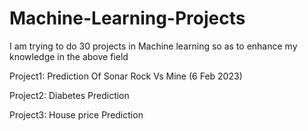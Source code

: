 # Machine-Learning-Projects

I am trying to do 30 projects in Machine learning so as to enhance my knowledge in the above field



Project1: Prediction Of Sonar Rock Vs Mine (6 Feb 2023)



Project2: Diabetes Prediction



Project3: House price Prediction
